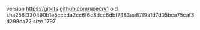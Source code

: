 version https://git-lfs.github.com/spec/v1
oid sha256:330490b1e5cccda2cc6f6c8dcc6dbf7483aa87f9a1d7d05bca75caf3d298da72
size 1797

